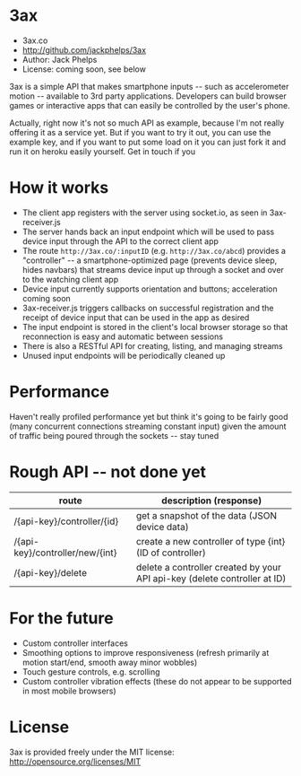 3ax
=======================
* 3ax.co
* http://github.com/jackphelps/3ax
* Author: Jack Phelps
* License: coming soon, see below

3ax is a simple API that makes smartphone inputs -- such as accelerometer motion -- available to 3rd party applications. Developers can build browser games or interactive apps that can easily be controlled by the user's phone. 

Actually, right now it's not so much API as example, because I'm not really offering it as a service yet. But if you want to try it out, you can use the example key, and if you want to put some load on it you can just fork it and run it on heroku easily yourself. Get in touch if you 

How it works
=======================
* The client app registers with the server using socket.io, as seen in 3ax-receiver.js 
* The server hands back an input endpoint which will be used to pass device input through the API to the correct client app
* The route `http://3ax.co/:inputID` (e.g. `http://3ax.co/abcd`) provides a "controller" -- a smartphone-optimized page (prevents device sleep, hides navbars) that streams device input up through a socket and over to the watching client app
* Device input currently supports orientation and buttons; acceleration coming soon
* 3ax-receiver.js triggers callbacks on successful registration and the receipt of device input that can be used in the app as desired
* The input endpoint is stored in the client's local browser storage so that reconnection is easy and automatic between sessions
* There is also a RESTful API for creating, listing, and managing streams
* Unused input endpoints will be periodically cleaned up

Performance
=======================
Haven't really profiled performance yet but think it's going to be fairly good (many concurrent connections streaming constant input) given the amount of traffic being poured through the sockets -- stay tuned

Rough API -- not done yet
=======================
route                            | description (response) 
---------------------------------|--------------------------
/{api-key}/controller/{id}       | get a snapshot of the data (JSON device data)
/{api-key}/controller/new/{int}  | create a new controller of type {int} (ID of controller)
/{api-key}/delete                | delete a controller created by your API api-key (delete controller at ID)

For the future
=======================
* Custom controller interfaces
* Smoothing options to improve responsiveness (refresh primarily at motion start/end, smooth away minor wobbles)
* Touch gesture controls, e.g. scrolling
* Custom controller vibration effects (these do not appear to be supported in most mobile browsers)

License
=======================
3ax is provided freely under the MIT license: http://opensource.org/licenses/MIT